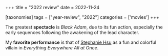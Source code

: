 +++
title = "2022 review"
date = 2022-11-24

[taxonomies]
tags = ["year-review", "2022"]
categories = ['movies']
+++

The greatest __spectacle__ is *Black Adam*,
due to its fun action,
especially the early sequences following the awakening of the lead character.

My __favorite performance__ is that of [Stephanie Hsu]
as a fun and colorful villain in
*Everything Everywhere All at Once*.

[Stephanie Hsu]: https://en.wikipedia.org/wiki/Stephanie_Hsu
